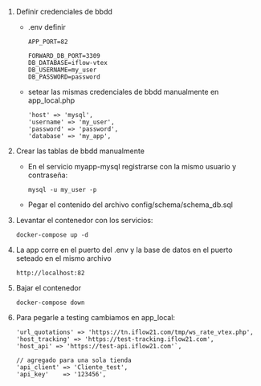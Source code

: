1. Definir credenciales de bbdd

    - .env definir

        ```
        APP_PORT=82

        FORWARD_DB_PORT=3309
        DB_DATABASE=iflow-vtex
        DB_USERNAME=my_user
        DB_PASSWORD=password
        ```

    - setear las mismas credenciales de bbdd manualmente en app_local.php
        ```
        'host' => 'mysql',
        'username' => 'my_user',
        'password' => 'password',
        'database' => 'my_app',
        ```

2. Crear las tablas de bbdd manualmente
    - En el servicio myapp-mysql registrarse con la mismo usuario y contraseña:
        ```
        mysql -u my_user -p
        ```
    - Pegar el contenido del archivo config/schema/schema_db.sql
3. Levantar el contenedor con los servicios:
    ```
    docker-compose up -d
    ```
4. La app corre en el puerto del .env y la base de datos en el puerto seteado en el mismo archivo
    ```
    http://localhost:82
    ```
5. Bajar el contenedor
    ```
    docker-compose down
    ```
6. Para pegarle a testing cambiamos en app_local:

    ```
    'url_quotations' => 'https://tn.iflow21.com/tmp/ws_rate_vtex.php',
    'host_tracking' => 'https://test-tracking.iflow21.com',
    'host_api' => 'https://test-api.iflow21.com'`,

    // agregado para una sola tienda
    'api_client' => 'Cliente_test',
    'api_key'    => '123456',
    ```
